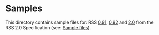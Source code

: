 # Samples

This directory contains sample files for: RSS [0.91](https://www.rssboard.org/files/sample-rss-091.xml), [0.92](https://www.rssboard.org/files/sample-rss-092.xml) and [2.0](https://www.rssboard.org/files/sample-rss-2.xml) from the RSS 2.0 Specification (see: [Sample files](https://validator.w3.org/feed/docs/rss2.html#sampleFiles)).
